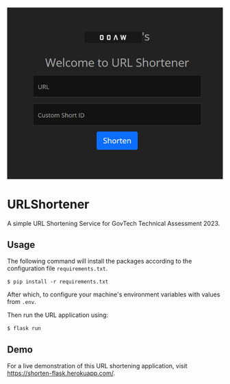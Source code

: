 ![](core/static/screenshot.png)
# URLShortener
A simple URL Shortening Service for GovTech Technical Assessment 2023.

## Usage
The following command will install the packages according to the configuration file ```requirements.txt```.
```
$ pip install -r requirements.txt
```

After which, to configure your machine's environment variables with values from ```.env```.

Then run the URL application 
using:
```
$ flask run
```

## Demo
For a live demonstration of this URL shortening application, visit https://shorten-flask.herokuapp.com/.
